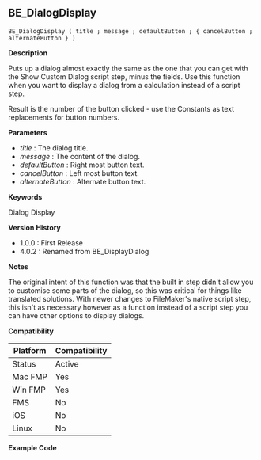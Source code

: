 ## BE_DialogDisplay

    BE_DialogDisplay ( title ; message ; defaultButton ; { cancelButton ; alternateButton } )

**Description**  

Puts up a dialog almost exactly the same as the one that you can get with the Show Custom Dialog script step, minus the fields.  Use this function when you want to display a dialog from a calculation instead of a script step.

Result is the number of the button clicked - use the Constants as text replacements for button numbers.

**Parameters**

* *title* : The dialog title.
* *message* : The content of the dialog.
* *defaultButton* : Right most button text.
* *cancelButton* : Left most button text.
* *alternateButton* : Alternate button text.

**Keywords**  

Dialog Display

**Version History**

* 1.0.0 : First Release
* 4.0.2 : Renamed from BE_DisplayDialog

**Notes**

The original intent of this function was that the built in step didn't allow you to customise some parts of the dialog, so this was critical for things like translated solutions.  With newer changes to FileMaker's native script step, this isn't as necessary however as a function imstead of a script step you can have other options to display dialogs.

**Compatibility** 

| Platform | Compatibility |
|-----------|-----------|
| Status | Active |  
| Mac FMP | Yes  |  
| Win FMP | Yes  |  
| FMS | No  |  
| iOS | No  |  
| Linux | No  |  

**Example Code**
